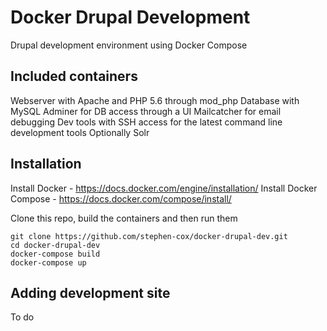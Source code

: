 Docker Drupal Development
=========================

Drupal development environment using Docker Compose

Included containers
-------------------

Webserver with Apache and PHP 5.6 through mod_php
Database with MySQL
Adminer for DB access through a UI
Mailcatcher for email debugging
Dev tools with SSH access for the latest command line development tools
Optionally Solr

Installation
------------

Install Docker - https://docs.docker.com/engine/installation/
Install Docker Compose - https://docs.docker.com/compose/install/

Clone this repo, build the containers and then run them

    git clone https://github.com/stephen-cox/docker-drupal-dev.git
    cd docker-drupal-dev
    docker-compose build
    docker-compose up    

Adding development site
-----------------------

To do
